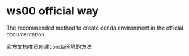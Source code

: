 # ws00 official way

The recommended method to create conda environment in the official documentation

官方文档推荐创建conda环境的方法
